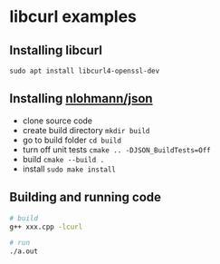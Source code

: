# libcurl examples

## Installing libcurl

```
sudo apt install libcurl4-openssl-dev
```

## Installing [nlohmann/json](https://github.com/nlohmann/json)

- clone source code
- create build directory `mkdir build`
- go to build folder     `cd build`
- turn off unit tests    `cmake .. -DJSON_BuildTests=Off`
- build                  `cmake --build .`
- install                `sudo make install`

## Building and running code

```sh
# build
g++ xxx.cpp -lcurl

# run
./a.out
```